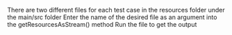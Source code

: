 There are two different files for each test case in the resources folder under the main/src folder
Enter the name of the desired file as an argument into the getResourcesAsStream() method
Run the file to get the output
